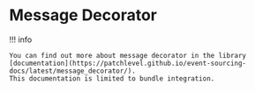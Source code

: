 # Message Decorator

!!! info

    You can find out more about message decorator in the library 
    [documentation](https://patchlevel.github.io/event-sourcing-docs/latest/message_decorator/). 
    This documentation is limited to bundle integration.

